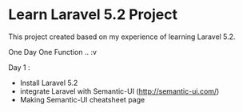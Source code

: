 # Learn Laravel 5.2 Project

This project created based on my experience of learning Laravel 5.2.

One Day One Function .. :v

Day 1 : 
- Install Laravel 5.2
- integrate Laravel with Semantic-UI (http://semantic-ui.com/)
- Making Semantic-UI cheatsheet page